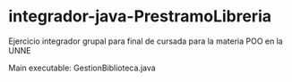 # integrador-java-PrestramoLibreria
Ejercicio integrador grupal para final de cursada para la materia POO en la UNNE

Main executable: GestionBiblioteca.java

